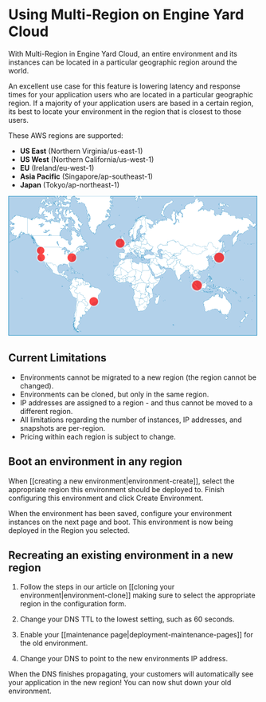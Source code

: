 # Using Multi-Region on Engine Yard Cloud


With Multi-Region in Engine Yard Cloud, an entire environment and its instances 
can be located in a particular geographic region around the world. 

An excellent use case for this feature is lowering latency and response
times for your application users who are located in a particular geographic region.
If a majority of your application users are based in a certain region, its
best to locate your environment in the region that is closest
to those users.

These AWS regions are supported:


  * **US East** (Northern Virginia/us-east-1)
  * **US West** (Northern California/us-west-1)
  * **EU** (Ireland/eu-west-1)
  * **Asia Pacific** (Singapore/ap-southeast-1)
  * **Japan** (Tokyo/ap-northeast-1)



![Engine Yard Regions](images/ey-regions_sm.png)


## Current Limitations

  * Environments cannot be migrated to a new region (the region cannot be changed).
  * Environments can be cloned, but only in the same region.
  * IP addresses are assigned to a region - and thus cannot be moved to a different region.
  * All limitations regarding the number of instances, IP addresses, and snapshots are per-region.
  * Pricing within each region is subject to change.

## Boot an environment in any region

When [[creating a new environment|environment-create]], select the appropriate 
region this environment should be deployed to. Finish configuring this 
environment and click Create Environment.

When the environment has been saved, configure your environment instances on the next page 
and boot. This environment is now being deployed in the Region you selected.


## Recreating an existing environment in a new region
  
  1. Follow the steps in our article on [[cloning your environment|environment-clone]]
    making sure to select the appropriate region in the configuration form.
  
  2. Change your DNS TTL to the lowest setting, such as 60 seconds.
  3. Enable your [[maintenance page|deployment-maintenance-pages]] for the old environment.
  4. Change your DNS to point to the new environments IP address.

When the DNS finishes propagating, your customers will automatically 
see your application in the new region!  You can now shut down your old environment.
